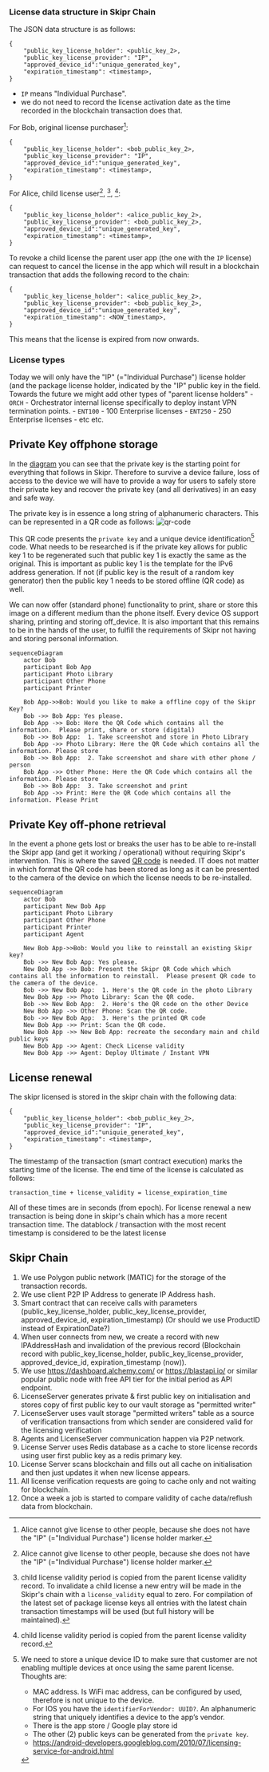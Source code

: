 ### License data structure in Skipr Chain

The JSON data structure is as follows:

```
{
    "public_key_license_holder": <public_key_2>,
    "public_key_license_provider": "IP",
    "approved_device_id":"unique_generated_key",
    "expiration_timestamp": <timestamp>,
}
```
- `IP` means "Individual Purchase".
- we do not need to record the license activation date as the time recorded in the blockchain transaction does that.

For Bob, original license purchaser[^3]:
```
{
    "public_key_license_holder": <bob_public_key_2>,
    "public_key_license_provider": "IP",
    "approved_device_id":"unique_generated_key",
    "expiration_timestamp": <timestamp>,
}
```

For Alice, child license user[^3], [^4], [^5]:
```
{
    "public_key_license_holder": <alice_public_key_2>,
    "public_key_license_provider": <bob_public_key_2>,
    "approved_device_id":"unique_generated_key",
    "expiration_timestamp": <timestamp>,
}
```

To revoke a child license the parent user app (the one with the `IP` license) can request to cancel the license in the app which will result in a blockchain transaction that adds the following record to the chain:
```
{
    "public_key_license_holder": <alice_public_key_2>,
    "public_key_license_provider": <bob_public_key_2>,
    "approved_device_id":"unique_generated_key",
    "expiration_timestamp": <NOW_timestamp>,
}
```

This means that the license is expired from now onwards.

### License types
Today we will only have the "IP" (="Individual Purchase") license holder (and the package license holder, indicated by the "IP" public key in the field.  Towards the future we might add other types of "parent license holders"
    - `ORCH` - Orchestrator internal license specifically to deploy instant VPN termination points. 
    - `ENT100` - 100 Enterprise licenses
    - `ENT250` - 250 Enterprise licenses
    - etc etc.

[^3]: Alice cannot give license to other people, because she does not have the "IP" (="Individual Purchase") license holder marker.
[^4]: child license validity period is copied from the parent license validity record. To invalidate a child license a new entry will be made in the Skipr's chain with a `license_validity` equal to zero.  For compilation of the latest set of package license keys all entries with the latest chain transaction timestamps will be used (but full history will be maintained).
[^5]: child license validity period is copied from the parent license validity record.

## Private Key offphone storage

In the [diagram](#keys-used) you can see that the private key is the starting point for everything that follows in Skipr.  Therefore to survive a device failure, loss of access to the device we will have to provide a way for users to safely store their private key and recover the private key (and all derivatives) in an easy and safe way.

The private key is in essence a long string of alphanumeric characters.  This can be represented in a QR code as follows:
![qr-code](../img/skipr-qr-code.png)

This QR code presents the `private key` and a unique device identification[^6] code.  What needs to be researched is if the private key allows for public key 1 to be regenerated such that public key 1 is exactly the same as the original.  This is important as public key 1 is the template for the IPv6 address generation.  If not (if public key is the result of a random key generator) then the public key 1 needs to be stored offline (QR code) as well.

[^6]: We need to store a unique device ID to make sure that customer are not enabling multiple devices at once using the same parent license.  Thoughts are: 
    - MAC address. Is WiFi mac address, can be configured by used, therefore is not unique to the device.  
    - For IOS you have the `identifierForVendor: UUID?`. An alphanumeric string that uniquely identifies a device to the app’s vendor. 
    - There is the app store / Google play store id
    - The other (2) public keys can be generated from the `private key`.
    - https://android-developers.googleblog.com/2010/07/licensing-service-for-android.html  
  
We can now offer (standard phone) functionality to print, share or store this image on a different medium than the phone itself.  Every device OS support sharing, printing and storing off_device.  It is also important that this remains to be in the hands of the user, to fulfill the requirements of Skipr not having and storing personal information.

```mermaid
sequenceDiagram
    actor Bob
    participant Bob App
    participant Photo Library
    participant Other Phone
    participant Printer

    Bob App->>Bob: Would you like to make a offline copy of the Skipr Key?
    Bob ->> Bob App: Yes please.
    Bob App ->> Bob: Here the QR Code which contains all the information.  Please print, share or store (digital)
    Bob ->> Bob App:  1. Take screenshot and store in Photo Library
    Bob App ->> Photo Library: Here the QR Code which contains all the information. Please store
    Bob ->> Bob App:  2. Take screenshot and share with other phone / person
    Bob App ->> Other Phone: Here the QR Code which contains all the information. Please store
    Bob ->> Bob App:  3. Take screenshot and print
    Bob App ->> Print: Here the QR Code which contains all the information. Please Print
```

## Private Key off-phone retrieval

In the event a phone gets lost or breaks the user has to be able to re-install the Skipr app (and get it working / operational) without requiring Skipr's intervention. This is where the saved [QR code](#private-key-offphone-storage) is needed.  IT does not matter in which format the QR code has been stored as long as it can be presented to the camera of the device on which the license needs to be re-installed.

```mermaid
sequenceDiagram
    actor Bob
    participant New Bob App
    participant Photo Library
    participant Other Phone
    participant Printer
    participant Agent

    New Bob App->>Bob: Would you like to reinstall an existing Skipr key?
    Bob ->> New Bob App: Yes please.
    New Bob App ->> Bob: Present the Skipr QR Code which which contains all the information to reinstall.  Please present QR code to the camera of the device.
    Bob ->> New Bob App:  1. Here's the QR code in the photo Library
    New Bob App ->> Photo Library: Scan the QR code.
    Bob ->> New Bob App:  2. Here's the QR code on the other Device
    New Bob App ->> Other Phone: Scan the QR code.
    Bob ->> New Bob App:  3. Here's the printed QR code
    New Bob App ->> Print: Scan the QR code.
    New Bob App ->> New Bob App: recreate the secondary main and child public keys
    New Bob App ->> Agent: Check License validity
    New Bob App ->> Agent: Deploy Ultimate / Instant VPN

```

## License renewal

The skipr licensed is stored in the skipr chain with the following data:
```
{
    "public_key_license_holder": <bob_public_key_2>,
    "public_key_license_provider": "IP",
    "approved_device_id":"uniquie_generated_key",
    "expiration_timestamp": <timestamp>,
}
```
The timestamp of the transaction (smart contract execution) marks the starting time of the license.  The end time of the license is calculated as follows:
```
transaction_time + license_validity = license_expiration_time
```
All of these times are in seconds (from epoch).  For license renewal a new transaction is being done in skipr's chain which has a more recent transaction time.  The datablock / transaction with the most recent timestamp is considered to be the latest license

## Skipr Chain

1. We use Polygon public network (MATIC) for the storage of the transaction records.
2. We use client P2P IP Address to generate IP Address hash. 
3. Smart contract that can receive calls with parameters (public_key_license_holder, public_key_license_provider, approved_device_id, expiration_timestamp) (Or should we use ProductID instead of ExpirationDate?)
4. When user connects from new, we create a record with new IPAddressHash and invalidation of the previous record (Blockchain record with public_key_license_holder, public_key_license_provider, approved_device_id, expiration_timestamp (now)).
5. We use https://dashboard.alchemy.com/ or https://blastapi.io/ or similar popular public node with free API tier for the initial period as API endpoint.
6. LicenseServer generates private & first public key on initialisation and stores copy of first public key to our vault storage as "permitted writer"
7. LicenseServer uses vault storage "permitted writers" table as a source of verification transactions from which sender are considered valid for the licensing verification
8. Agents and LicenseServer communication happen via P2P network.
9. License Server uses Redis database as a cache to store license records using user first public key as a redis primary key.
10. License Server scans blockchain and fills out all cache on initialisation and then just updates it when new license appears.
11. All license verification requests are going to cache only and not waiting for blockchain.
12. Once a week a job is started to compare validity of cache data/reflush data from blockchain. 
